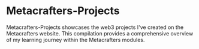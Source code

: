 # Metacrafters-Projects
Metacrafters-Projects showcases the web3 projects I've created on the Metacrafters website. This compilation provides a comprehensive overview of my learning journey within the Metacrafters modules.
